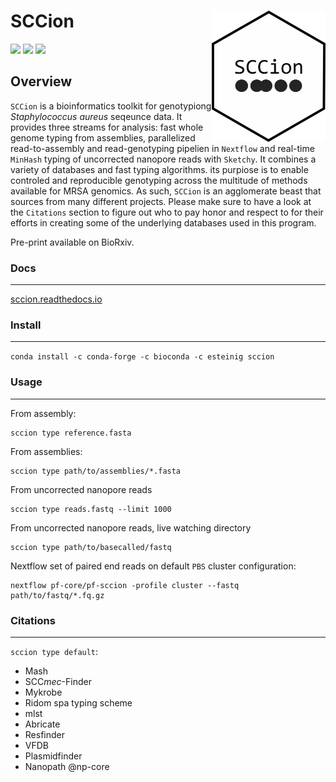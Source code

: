 # SCCion <a href='https://github.com/esteinig'><img src='docs/img/sccion.png' align="right" height="210" /></a>

![](https://img.shields.io/badge/version-0.1-blue.svg)
![](https://img.shields.io/badge/docs-none-green.svg)
![](https://img.shields.io/badge/lifecycle-experimental-orange.svg)

## Overview

`SCCion` is a bioinformatics toolkit for genotypiong *Staphylococcus aureus* seqeunce data. It provides three streams for analysis: fast whole genome typing from assemblies, parallelized read-to-assembly and read-genotyping pipelien in `Nextflow` and real-time `MinHash` typing of uncorrected nanopore reads with `Sketchy`. It combines a variety of databases and fast typing algorithms. its purpiose is to enable controled and reproducible genotyping across the multitude of methods available for MRSA genomics. As such, `SCCion` is an agglomerate beast that sources from many different projects. Please make sure to have a look at the `Citations` section to figure out who to pay honor and respect to for their efforts in creating some of the underlying databases used in this program.

Pre-print available on BioRxiv.


### Docs
---

[sccion.readthedocs.io](https://sccion.readthedocs.io/)

### Install
---

`conda install -c conda-forge -c bioconda -c esteinig sccion`

### Usage
---

From assembly:

```
sccion type reference.fasta
```

From assemblies:

```
sccion type path/to/assemblies/*.fasta
```

From uncorrected nanopore reads

```
sccion type reads.fastq --limit 1000
```

From uncorrected nanopore reads, live watching directory

```
sccion type path/to/basecalled/fastq
```

Nextflow set of paired end reads on default `PBS` cluster configuration:

```
nextflow pf-core/pf-sccion -profile cluster --fastq path/to/fastq/*.fq.gz
```

### Citations
---

`sccion type default`:

* Mash
* SCC*mec*-Finder
* Mykrobe
* Ridom spa typing scheme
* mlst
* Abricate
* Resfinder
* VFDB
* Plasmidfinder
* Nanopath @np-core
